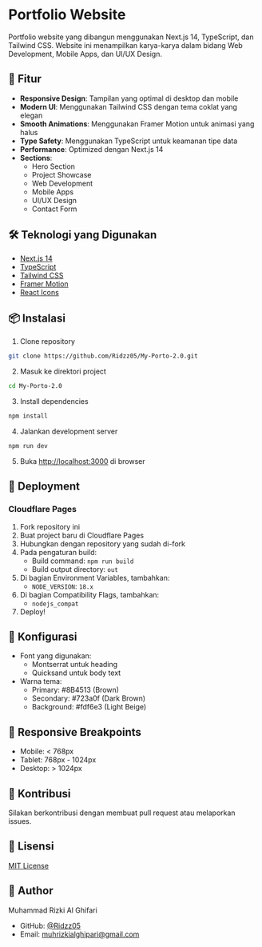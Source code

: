 # Portfolio Website

Portfolio website yang dibangun menggunakan Next.js 14, TypeScript, dan Tailwind CSS. Website ini menampilkan karya-karya dalam bidang Web Development, Mobile Apps, dan UI/UX Design.

## 🚀 Fitur

- **Responsive Design**: Tampilan yang optimal di desktop dan mobile
- **Modern UI**: Menggunakan Tailwind CSS dengan tema coklat yang elegan
- **Smooth Animations**: Menggunakan Framer Motion untuk animasi yang halus
- **Type Safety**: Menggunakan TypeScript untuk keamanan tipe data
- **Performance**: Optimized dengan Next.js 14
- **Sections**:
  - Hero Section
  - Project Showcase
  - Web Development
  - Mobile Apps
  - UI/UX Design
  - Contact Form

## 🛠️ Teknologi yang Digunakan

- [Next.js 14](https://nextjs.org/)
- [TypeScript](https://www.typescriptlang.org/)
- [Tailwind CSS](https://tailwindcss.com/)
- [Framer Motion](https://www.framer.com/motion/)
- [React Icons](https://react-icons.github.io/react-icons/)

## 📦 Instalasi

1. Clone repository
```bash
git clone https://github.com/Ridzz05/My-Porto-2.0.git
```

2. Masuk ke direktori project
```bash
cd My-Porto-2.0
```

3. Install dependencies
```bash
npm install
```

4. Jalankan development server
```bash
npm run dev
```

5. Buka [http://localhost:3000](http://localhost:3000) di browser

## 🚀 Deployment

### Cloudflare Pages

1. Fork repository ini
2. Buat project baru di Cloudflare Pages
3. Hubungkan dengan repository yang sudah di-fork
4. Pada pengaturan build:
   - Build command: `npm run build`
   - Build output directory: `out`
5. Di bagian Environment Variables, tambahkan:
   - `NODE_VERSION`: `18.x`
6. Di bagian Compatibility Flags, tambahkan:
   - `nodejs_compat`
7. Deploy!

## 🔧 Konfigurasi

- Font yang digunakan:
  - Montserrat untuk heading
  - Quicksand untuk body text
- Warna tema: 
  - Primary: #8B4513 (Brown)
  - Secondary: #723a0f (Dark Brown)
  - Background: #fdf6e3 (Light Beige)

## 📱 Responsive Breakpoints

- Mobile: < 768px
- Tablet: 768px - 1024px
- Desktop: > 1024px

## 🤝 Kontribusi

Silakan berkontribusi dengan membuat pull request atau melaporkan issues.

## 📄 Lisensi

[MIT License](LICENSE)

## 👤 Author

Muhammad Rizki Al Ghifari
- GitHub: [@Ridzz05](https://github.com/Ridzz05)
- Email: muhrizkialghipari@gmail.com
